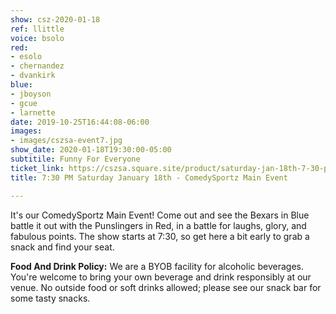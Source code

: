 ```yaml
---
show: csz-2020-01-18
ref: llittle
voice: bsolo
red:
- esolo
- chernandez
- dvankirk
blue:
- jboyson
- gcue
- larnette
date: 2019-10-25T16:44:08-06:00
images:
- images/cszsa-event7.jpg
show_date: 2020-01-18T19:30:00-05:00
subtitile: Funny For Everyone
ticket_link: https://cszsa.square.site/product/saturday-jan-18th-7-30-pm-comedysportz-main-event/154?cs=true
title: 7:30 PM Saturday January 18th - ComedySportz Main Event

---
```

It's our ComedySportz Main Event! Come out and see the Bexars in Blue battle it out with the Punslingers in Red, in a battle for laughs, glory, and fabulous points. The show starts at 7:30, so get here a bit early to grab a snack and find your seat.

**Food And Drink Policy:** We are a BYOB facility for alcoholic beverages. You're welcome to bring your own beverage and drink responsibly at our venue. No outside food or soft drinks allowed; please see our snack bar for some tasty snacks.